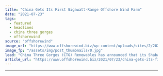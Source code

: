```yaml
---
title: "China Gets Its First Gigawatt-Range Offshore Wind Farm"
date: "2021-07-23"
tags: 
  - featured
  - headlines
  - china three gorges
  - offshorewind
source: "offshorewind"
image_url: "https://www.offshorewind.biz/wp-content/uploads/sites/2/2021/07/CTG-Yangjiang-Shapa-2-5-construction_-c-China-Three-Gorges-Renewables.jpg"
image_fp: "/assets/img/post_thumbnails/0.jpg"
lead: "China Three Gorges (CTG) Renewables has announced that its Shaba (Shapa) offshore wind project, currently"
article_url: "https://www.offshorewind.biz/2021/07/23/china-gets-its-first-gigawatt-range-offshore-wind-farm/"
---
```


---
